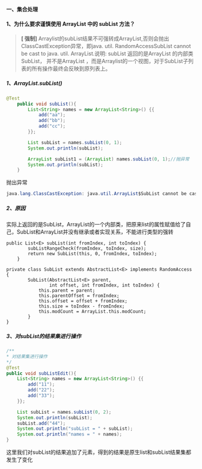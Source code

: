#### 一、集合处理

#### 1、为什么要求谨慎使用 ArrayList 中的 subList 方法？  

> **[ 强制]** Arraylist的subList结果不可强转成ArrayList,否则会抛出ClassCastException异常，即java. util. RandomAccessSubList cannot be cast to java. util. ArrayList.说明: subList 返回的是ArrayList 的内部类SubList， 并不是ArrayList ，而是Arraylist的一个视图，对于SubList子列表的所有操作最终会反映到原列表上。

##### 1、ArrayList.subList()

```java
@Test
    public void subList(){
        List<String> names = new ArrayList<String>() {{
            add("aa");
            add("bb");
            add("cc");
        }};

        List subList = names.subList(0, 1);
        System.out.println(subList);

        ArrayList subList1 = (ArrayList) names.subList(0, 1);//抛异常
        System.out.println(subList);
    }
```

抛出异常

```java
java.lang.ClassCastException: java.util.ArrayList$SubList cannot be cast to java.util.ArrayList
```

##### 2、原因

实际上返回的是SubList，ArrayList的一个内部类，把原来list的属性赋值给了自己，SubList和ArrayList并没有继承或者实现关系，不能进行类型的强转

```java\
public List<E> subList(int fromIndex, int toIndex) {
        subListRangeCheck(fromIndex, toIndex, size);
        return new SubList(this, 0, fromIndex, toIndex);
    }
    
private class SubList extends AbstractList<E> implements RandomAccess {
		SubList(AbstractList<E> parent,
                int offset, int fromIndex, int toIndex) {
            this.parent = parent;
            this.parentOffset = fromIndex;
            this.offset = offset + fromIndex;
            this.size = toIndex - fromIndex;
            this.modCount = ArrayList.this.modCount;
        }
}
```



##### 3、对subList的结果集进行操作

```java
/**
* 对结果集进行操作
*/
@Test
public void subListEdit(){
    List<String> names = new ArrayList<String>() {{
        add("11");
        add("22");
        add("33");
    }};

    List subList = names.subList(0, 2);
    System.out.println(subList);
    subList.add("44");
    System.out.println("subList = " + subList);
    System.out.println("names = " + names);
}
```

这里我们对subList的结果追加了元素，得到的结果是原生list和subList结果集都发生了变化 

